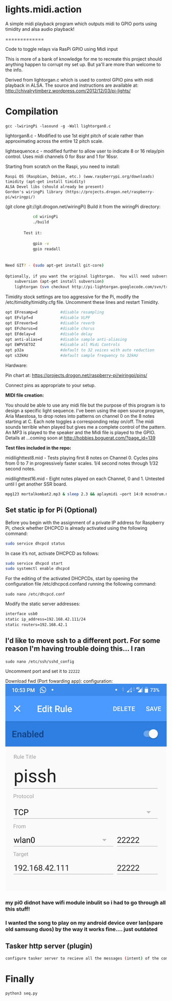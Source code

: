 # lights.midi.action
A simple midi playback program which outputs midi to GPIO ports using timidity and alsa audio playback! 

=============

Code to toggle relays via RasPi GPIO using Midi input

This is more of a bank of knowledge for me to recreate this project should anything happen to corrupt my set up.  But ya'll are more than welcome to the info.

Derived from lightorgan.c which is used to control GPIO pins with midi playback in ALSA.  The source and instructions are available at: http://chivalrytimberz.wordpress.com/2012/12/03/pi-lights/

# Compilation
`gcc -lwiringPi -lasound -g -Wall lightorgan8.c`

lightorgan8.c  - Modified to use 1st eight pitch of scale rather than approximating across the entire 12 pitch scale.

lightsequence.c - modified further to allow user to indicate 8 or 16 relay/pin control.  Uses midi channels 0 for 8ssr and 1 for 16ssr.

Starting from scratch on the Raspi, you need to install:

	Raspi OS (Raspbian, Debian, etc.) (www.raspberrypi.org/downloads)
	timidity (apt-get install timidity)
	ALSA Devel libs (should already be present)
	Gordon's wiringPi library (https://projects.drogon.net/raspberry-pi/wiringpi/)
(git clone git://git.drogon.net/wiringPi)
		Build it from the wiringPi directory:

```sh
			cd wiringPi
			./build

		Test it:

			gpio -v
			gpio readall


Need GIT? - (sudo apt-get install git-core)

Optionally, if you want the original lightorgan.  You will need subversion to grab a copy.
	subversion (apt-get install subversion)
	lightorgan (svn checkout http://pi-lightorgan.googlecode.com/svn/trunk/ pi-lightorgan-read-only)
```
Timidity stock settings are too aggressive for the Pi, modify the /etc/timidity/timidity.cfg file.  Uncomment these lines and restart Timidity.
```sh
opt EFresamp=d          #disable resampling
opt EFvlpf=d            #disable VLPF
opt EFreverb=d          #disable reverb
opt EFchorus=d          #disable chorus
opt EFdelay=d           #disable delay
opt anti-alias=d        #disable sample anti-aliasing
opt EWPVSETOZ           #disable all Midi Controls
opt p32a                #default to 32 voices with auto reduction
opt s32kHz              #default sample frequency to 32kHz
```

Hardware:

Pin chart at: https://projects.drogon.net/raspberry-pi/wiringpi/pins/

Connect pins as appropriate to your setup.

<b>MIDI file creation:</b>

You should be able to use any midi file but the purpose of this program is to design a specific light sequence.  I've been using the open source program, Aria Maestosa, to drop notes into patterns on channel 0 on the 8 notes starting at C.  Each note toggles a corresponding relay on/off.  The midi sounds terrible when played but gives me a complete control of the pattern.  An MP3 is played to the speaker and the Midi file is played to the GPIO.  Details at ...coming soon at http://hobbies.boguerat.com/?page_id=139

<b>Test files included in the repo:</b>

midilighttest8.mid - Tests playing first 8 notes on Channel 0.  Cycles pins from 0 to 7 in progressively faster scales.  1/4 second notes through 1/32 second notes.

midilighttest16.mid - Eight notes played on each Channel, 0 and 1.  Untested until I get another SSR board.
```sh
mpg123 mortalkombat2.mp3 & sleep 2.3 && aplaymidi –port 14:0 mcnodrum.mid
```

## Set static ip for Pi (Optional)
Before you begin with the assignment of a private IP address for Raspberry Pi, check whether DHCPCD is already activated using the following command:
```sh
sudo service dhcpcd status
```
In case it’s not, activate DHCPCD as follows:
```sh
sudo service dhcpcd start
sudo systemctl enable dhcpcd
```
For the editing of the activated DHCPCDs, start by opening the configuration file /etc/dhcpcd.confand running the following command:

`sudo nano /etc/dhcpcd.conf`

Modify the static server addresses:

```sh
interface usb0
static ip_address=192.168.42.111/24
static routers=192.168.42.1
```

## I'd like to move ssh to a different port. For some reason I'm having trouble doing this... I ran

`sudo nano /etc/ssh/sshd_config`

Uncomment port and set it to `22222`

Download fwd (Port fowarding app):
configuration:
![fwd](fwd.jpg)


### my pi0 didnot have wifi module inbulit so i had to go through all this stuff!
### I wanted the song to play on my android device over lan(spare old samsung duos) by the way it works fine.... just outdated
## Tasker http server (plugin)
```sh
configure tasker server to recieve all the messages (intent) of the commands sent from the pi0 
```
# Finally
```sh
python3 seq.py
```

